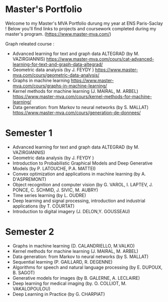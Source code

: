 # Master's Portfolio

Welcome to my Master's MVA Portfolio durung my year at ENS Paris-Saclay ! Below you'll find links to projects and coursework completed during my master's program.
(https://www.master-mva.com/)

Graph releated course :
- Advanced learning for text and graph data ALTEGRAD (by M. VAZIRGIANNIS) https://www.master-mva.com/cours/cat-advanced-learning-for-text-and-graph-data-altegrad/
- Geometric data analysis (by J. FEYDY ) https://www.master-mva.com/cours/geometric-data-analysis/
- Graphs in machine learning https://www.master-mva.com/cours/graphs-in-machine-learning/
- Kernel methods for machine learning (J. MAIRAL, M. ARBEL) https://www.master-mva.com/cours/kernel-methods-for-machine-learning/
- Data generation: from Markov to neural networks (by S. MALLAT) https://www.master-mva.com/cours/generation-de-donnees/
  
# Semester 1
- Advanced learning for text and graph data ALTEGRAD (by M. VAZIRGIANNIS)
- Geometric data analysis (by J. FEYDY )
- Introduction to Probabilistic Graphical Models and Deep Generative Models (by P. LATOUCHE, P.A. MATTEI)
- Convex optimization and applications in machine learning (by A. D'ASPREMONT)
- Object recognition and computer vision (by G. VAROL, I. LAPTEV, J. PONCE, C. SCHMID, J. SIVIC, M. AUBRY)
- Time series learning (by L. OUDRE)
- Deep learning and signal processing, introduction and industrial applications (by T. COURTAT)
- Introduction to digital imagery (J. DELON,Y. GOUSSEAU)

# Semester 2

- Graphs in machine learning (D. CALANDRIELLO, M.VALKO)
- Kernel methods for machine learning (J. MAIRAL, M. ARBEL)
- Data generation: from Markov to neural networks (by S. MALLAT)
- Sequential learning (P. GAILLARD, R. DEGENNE)
- Algorithms for speech and natural language processing (by E. DUPOUX, B. SAGOT)
- Generative models for images (by B. GALERNE, A. LECLAIRE)
- Deep learning for medical imaging (by. O. COLLIOT, M. VAKALOPOULOU)
- Deep Learning in Practice (by G. CHARPIAT)
